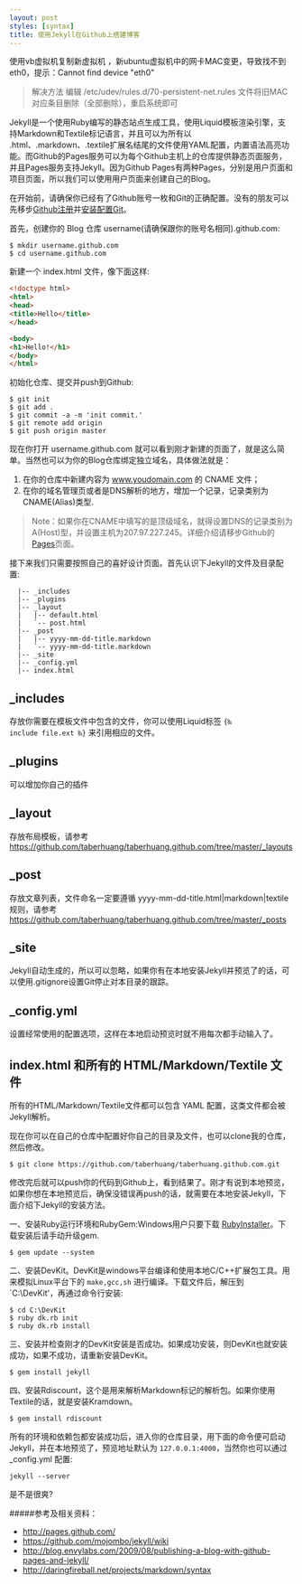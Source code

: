 ```yaml
---
layout: post
styles: [syntax]
title: 使用Jekyll在Github上搭建博客
---
```


使用vb虚拟机复制新虚拟机 ，新ubuntu虚拟机中的网卡MAC变更，导致找不到eth0，提示：Cannot find device "eth0"

> 解决方法 编辑 /etc/udev/rules.d/70-persistent-net.rules 文件将旧MAC对应条目删除（全部删除），重启系统即可

Jekyll是一个使用Ruby编写的静态站点生成工具，使用Liquid模板渲染引擎，支持Markdown和Textile标记语言，并且可以为所有以 .html、.markdown、.textile扩展名结尾的文件使用YAML配置，内置语法高亮功能。而Github的Pages服务可以为每个Github主机上的仓库提供静态页面服务，并且Pages服务支持Jekyll。因为Github Pages有两种Pages，分别是用户页面和项目页面，所以我们可以使用用户页面来创建自己的Blog。

在开始前，请确保你已经有了Github账号一枚和Git的正确配置。没有的朋友可以先移步[Github注册](https://github.com/plans)并[安装配置Git](http://help.github.com/win-set-up-git/)。

首先，创建你的 Blog 仓库 username(请确保跟你的账号名相同).github.com:

```shell
$ mkdir username.github.com
$ cd username.github.com
```

新建一个 index.html 文件，像下面这样:

```html
<!doctype html>
<html>
<head>
<title>Hello</title>
</head>

<body>
<h1>Hello!</h1>
</body>
</html>
```

初始化仓库、提交并push到Github:

```shell
$ git init
$ git add .
$ git commit -a -m 'init commit.'
$ git remote add origin
$ git push origin master
```

现在你打开 username.github.com 就可以看到刚才新建的页面了，就是这么简单。当然也可以为你的Blog仓库绑定独立域名，具体做法就是：

1. 在你的仓库中新建内容为 www.youdomain.com 的 CNAME 文件；
2. 在你的域名管理页或者是DNS解析的地方，增加一个记录，记录类别为CNAME(Alias)类型.

> Note：如果你在CNAME中填写的是顶级域名，就得设置DNS的记录类别为A(Host)型，并设置主机为207.97.227.245。详细介绍请移步Github的[Pages](http://pages.github.com)页面。</p>

接下来我们只需要按照自己的喜好设计页面。首先认识下Jekyll的文件及目录配置:

```shell
  |-- _includes
  |-- _plugins
  |-- _layout
  |   |-- default.html
  |   `-- post.html
  |-- _post
  |   |-- yyyy-mm-dd-title.markdown
  |   `-- yyyy-mm-dd-title.markdown
  |-- _site
  |-- _config.yml
  |-- index.html
```

## _includes
存放你需要在模板文件中包含的文件，你可以使用Liquid标签 <code>\{&permil; include file.ext &permil;\}</code> 来引用相应的文件。

## _plugins
可以增加你自己的插件

## _layout
存放布局模板，请参考<https://github.com/taberhuang/taberhuang.github.com/tree/master/_layouts>

## _post
存放文章列表，文件命名一定要遵循 yyyy-mm-dd-title.html|markdown|textile 规则，请参考<https://github.com/taberhuang/taberhuang.github.com/tree/master/_posts>

## _site
Jekyll自动生成的，所以可以忽略，如果你有在本地安装Jekyll并预览了的话，可以使用.gitignore设置Git停止对本目录的跟踪。

## _config.yml
设置经常使用的配置选项，这样在本地启动预览时就不用每次都手动输入了。

## index.html 和所有的 HTML/Markdown/Textile 文件
所有的HTML/Markdown/Textile文件都可以包含 YAML 配置，这类文件都会被Jekyll解析。

现在你可以在自己的仓库中配置好你自己的目录及文件，也可以clone我的仓库，然后修改。

```shell
$ git clone https://github.com/taberhuang/taberhuang.github.com.git
```

修改完后就可以push你的代码到Github上，看到结果了。刚才有说到本地预览，如果你想在本地预览后，确保没错误再push的话，就需要在本地安装Jekyll，下面介绍下Jekyll的安装方法。

一、安装Ruby运行环境和RubyGem:Windows用户只要下载 [RubyInstaller](http://rubyforge.org/frs/download.php/74298/rubyinstaller-1.9.2-p180.exe '点击下载')。下载安装后请手动升级gem.

```shell
$ gem update --system
```

二、安装DevKit。DevKit是windows平台编译和使用本地C/C++扩展包工具。用来模拟Linux平台下的 `make,gcc,sh` 进行编译。下载文件后，解压到 `C:\DevKit'，再通过命令行安装:

```shell
$ cd C:\DevKit
$ ruby dk.rb init
$ ruby dk.rb install
```

三、安装并检查刚才的DevKit安装是否成功。如果成功安装，则DevKit也就安装成功，如果不成功，请重新安装DevKit。

```shell
$ gem install jekyll
```

四、安装Rdiscount，这个是用来解析Markdown标记的解析包。如果你使用Textile的话，就是安装Kramdown。

```shell
$ gem install rdiscount
```

所有的环境和依赖包都安装成功后，进入你的仓库目录，用下面的命令便可启动Jekyll，并在本地预览了，预览地址默认为 `127.0.0.1:4000`，当然你也可以通过 _config.yml 配置:

```shell
jekyll --server
```

是不是很爽?

#####参考及相关资料：

- <http://pages.github.com/>
- <https://github.com/mojombo/jekyll/wiki>
- <http://blog.envylabs.com/2009/08/publishing-a-blog-with-github-pages-and-jekyll/>
- <http://daringfireball.net/projects/markdown/syntax>
